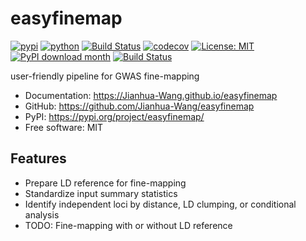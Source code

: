 # easyfinemap


[![pypi](https://img.shields.io/pypi/v/easyfinemap.svg)](https://pypi.org/project/easyfinemap/)
[![python](https://img.shields.io/pypi/pyversions/easyfinemap.svg)](https://pypi.org/project/easyfinemap/)
[![Build Status](https://github.com/Jianhua-Wang/easyfinemap/actions/workflows/dev.yml/badge.svg)](https://github.com/Jianhua-Wang/easyfinemap/actions/workflows/dev.yml)
[![codecov](https://codecov.io/gh/Jianhua-Wang/easyfinemap/branch/main/graphs/badge.svg)](https://codecov.io/github/Jianhua-Wang/easyfinemap)
[![License: MIT](https://img.shields.io/badge/License-MIT-yellow.svg)](https://opensource.org/licenses/MIT)
[![PyPI download month](https://img.shields.io/pypi/dm/easyfinemap.svg)](https://pypi.org/project/easyfinemap/)
[![Build Status](https://github.com/Jianhua-Wang/easyfinemap/actions/workflows/python-package-conda.yml/badge.svg)](https://github.com/Jianhua-Wang/easyfinemap/actions/workflows/python-package-conda.yml)


user-friendly pipeline for GWAS fine-mapping


* Documentation: <https://Jianhua-Wang.github.io/easyfinemap>
* GitHub: <https://github.com/Jianhua-Wang/easyfinemap>
* PyPI: <https://pypi.org/project/easyfinemap/>
* Free software: MIT


## Features
* Prepare LD reference for fine-mapping
* Standardize input summary statistics
* Identify independent loci by distance, LD clumping, or conditional analysis
* TODO: Fine-mapping with or without LD reference

